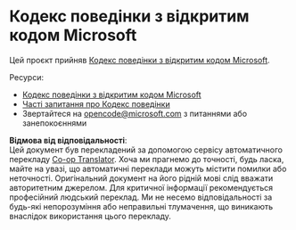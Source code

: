 <!--
CO_OP_TRANSLATOR_METADATA:
{
  "original_hash": "c06b12caf3c901eb3156e3dd5b0aea56",
  "translation_date": "2025-08-26T00:45:10+00:00",
  "source_file": "etc/CODE_OF_CONDUCT.md",
  "language_code": "uk"
}
-->
# Кодекс поведінки з відкритим кодом Microsoft

Цей проєкт прийняв [Кодекс поведінки з відкритим кодом Microsoft](https://opensource.microsoft.com/codeofconduct/).

Ресурси:

- [Кодекс поведінки з відкритим кодом Microsoft](https://opensource.microsoft.com/codeofconduct/)
- [Часті запитання про Кодекс поведінки](https://opensource.microsoft.com/codeofconduct/faq/)
- Звертайтеся на [opencode@microsoft.com](mailto:opencode@microsoft.com) з питаннями або занепокоєннями

**Відмова від відповідальності**:  
Цей документ був перекладений за допомогою сервісу автоматичного перекладу [Co-op Translator](https://github.com/Azure/co-op-translator). Хоча ми прагнемо до точності, будь ласка, майте на увазі, що автоматичні переклади можуть містити помилки або неточності. Оригінальний документ на його рідній мові слід вважати авторитетним джерелом. Для критичної інформації рекомендується професійний людський переклад. Ми не несемо відповідальності за будь-які непорозуміння або неправильні тлумачення, що виникають внаслідок використання цього перекладу.